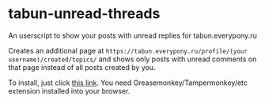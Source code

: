 # tabun-unread-threads
An userscript to show your posts with unread replies for tabun.everypony.ru

Creates an additional page at `https://tabun.everypony.ru/profile/(your username)/created/topics/` and shows only posts with unread comments on that page instead of all posts created by you.

To install, just click [this link](https://raw.githubusercontent.com/makise-homura/tabun-unread-threads/master/unread.user.js). You need Greasemonkey/Tampermonkey/etc extension installed into your browser.
